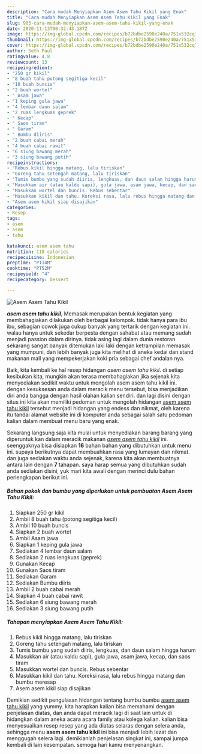 ```yaml
---
description: "Cara mudah Menyiapkan Asem Asem Tahu Kikil yang Enak"
title: "Cara mudah Menyiapkan Asem Asem Tahu Kikil yang Enak"
slug: 903-cara-mudah-menyiapkan-asem-asem-tahu-kikil-yang-enak
date: 2020-11-13T00:32:43.187Z
image: https://img-global.cpcdn.com/recipes/b72bdbe2590e240a/751x532cq70/asem-asem-tahu-kikil-foto-resep-utama.jpg
thumbnail: https://img-global.cpcdn.com/recipes/b72bdbe2590e240a/751x532cq70/asem-asem-tahu-kikil-foto-resep-utama.jpg
cover: https://img-global.cpcdn.com/recipes/b72bdbe2590e240a/751x532cq70/asem-asem-tahu-kikil-foto-resep-utama.jpg
author: Seth Paul
ratingvalue: 4.8
reviewcount: 13
recipeingredient:
- "250 gr kikil"
- "8 buah tahu potong segitiga kecil"
- "10 buah buncis"
- "2 buah wortel"
- " Asam jawa"
- "1 keping gula jawa"
- "4 lembar daun salam"
- "2 ruas lengkuas geprek"
- " Kecap"
- " Saos tiram"
- " Garam"
- " Bumbu diiris"
- "2 buah cabai merah"
- "4 buah cabai rawit"
- "6 siung bawang merah"
- "3 siung bawang putih"
recipeinstructions:
- "Rebus kikil hingga matang, lalu tiriskan"
- "Goreng tahu setengah matang, lalu tiriskan"
- "Tumis bumbu yang sudah diiris, lengkuas, dan daun salam hingga harum"
- "Masukkan air (atau kaldu sapi), gula jawa, asam jawa, kecap, dan saos tiram"
- "Masukkan wortel dan buncis. Rebus sebentar"
- "Masukkan kikil dan tahu. Koreksi rasa, lalu rebus hingga matang dan bumbu meresap"
- "Asem asem kikil siap disajikan"
categories:
- Resep
tags:
- asem
- asem
- tahu

katakunci: asem asem tahu 
nutrition: 110 calories
recipecuisine: Indonesian
preptime: "PT14M"
cooktime: "PT52M"
recipeyield: "4"
recipecategory: Dessert

---
```



![Asem Asem Tahu Kikil](https://img-global.cpcdn.com/recipes/b72bdbe2590e240a/751x532cq70/asem-asem-tahu-kikil-foto-resep-utama.jpg)

<b><i>asem asem tahu kikil</i></b>, Memasak merupakan bentuk kegiatan yang membahagiakan dilakukan oleh berbagai kelompok. tidak hanya para ibu ibu, sebagian cowok juga cukup banyak yang tertarik dengan kegiatan ini. walau hanya untuk sekedar berpesta dengan sahabat atau memang sudah menjadi passion dalam dirinya. tidak asing lagi dalam dunia restoran sekarang sangat banyak ditemukan laki laki dengan ketrampilan memasak yang mumpuni, dan lebih banyak juga kita melihat di aneka kedai dan stand makanan mall yang mempekerjakan koki pria sebagai chef andalan nya.

Baik, kita kembali ke hal resep hidangan <i>asem asem tahu kikil</i>. di setiap kesibukan kita, mungkin akan terasa membahagiakan jika sejenak kita menyediakan sedikit waktu untuk mengolah asem asem tahu kikil ini. dengan kesuksesan anda dalam meracik menu tersebut, bisa menjadikan diri anda bangga dengan hasil olahan kalian sendiri. dan lagi disini dengan situs ini kita akan memiliki pedoman untuk mengolah hidangan <u>asem asem tahu kikil</u> tersebut menjadi hidangan yang endess dan nikmat, oleh karena itu tandai alamat website ini di komputer anda sebagai salah satu pedoman kalian dalam membuat menu baru yang enak.




Sekarang langsung saja kita mulai untuk menyediakan barang barang yang diperuntuk kan dalam meracik makanan <u><i>asem asem tahu kikil</i></u> ini. seenggaknya bisa disiapkan <b>16</b> bahan bahan yang dibutuhkan untuk menu ini. supaya berikutnya dapat membuahkan rasa yang lumayan dan nikmat. dan juga sediakan waktu anda sejenak, karena kita akan membuatnya antara lain dengan <b>7</b> tahapan. saya harap semua yang dibutuhkan sudah anda sediakan disini, yuk mari kita awali dengan merinci dulu bahan perlengkapan berikut ini.

<!--inarticleads1-->

##### Bahan pokok dan bumbu yang diperlukan untuk pembuatan Asem Asem Tahu Kikil:

1. Siapkan 250 gr kikil
1. Ambil 8 buah tahu (potong segitiga kecil)
1. Ambil 10 buah buncis
1. Siapkan 2 buah wortel
1. Ambil  Asam jawa
1. Siapkan 1 keping gula jawa
1. Sediakan 4 lembar daun salam
1. Sediakan 2 ruas lengkuas (geprek)
1. Gunakan  Kecap
1. Gunakan  Saos tiram
1. Sediakan  Garam
1. Sediakan  Bumbu diiris
1. Ambil 2 buah cabai merah
1. Siapkan 4 buah cabai rawit
1. Sediakan 6 siung bawang merah
1. Sediakan 3 siung bawang putih




<!--inarticleads2-->

##### Tahapan menyiapkan Asem Asem Tahu Kikil:

1. Rebus kikil hingga matang, lalu tiriskan
1. Goreng tahu setengah matang, lalu tiriskan
1. Tumis bumbu yang sudah diiris, lengkuas, dan daun salam hingga harum
1. Masukkan air (atau kaldu sapi), gula jawa, asam jawa, kecap, dan saos tiram
1. Masukkan wortel dan buncis. Rebus sebentar
1. Masukkan kikil dan tahu. Koreksi rasa, lalu rebus hingga matang dan bumbu meresap
1. Asem asem kikil siap disajikan




Demikian sedikit pengulasan hidangan tentang bumbu bumbu <u>asem asem tahu kikil</u> yang yummy. kita harapkan kalian bisa memahami dengan penjelasan diatas, dan anda dapat meracik lagi di saat lain untuk di hidangkan dalam aneka acara acara family atau kolega kalian. kalian bisa menyesuaikan resep resep yang ada diatas selaras dengan selera anda, sehingga menu <b>asem asem tahu kikil</b> ini bisa menjadi lebih lezat dan menggugah selera lagi. demikianlah penjelasan singkat ini, sampai jumpa kembali di lain kesempatan. semoga hari kamu menyenangkan.
